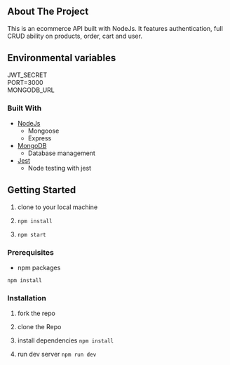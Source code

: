 ## About The Project
This is an ecommerce API  built with NodeJs. It features authentication, full CRUD ability on products, order, cart and user.


## Environmental variables
JWT_SECRET<br />
PORT=3000<br />
MONGODB_URL<br />


### Built With
* [NodeJs](http://nodejs.org)
  * Mongoose
  * Express
* [MongoDB](https://mongodb.com)
  * Database management
* [Jest](https://jestjs.io)
  * Node testing with jest

<!-- GETTING STARTED -->
## Getting Started


1. clone to your local machine

2. ```npm install```

3. ```npm start```

### Prerequisites
* npm packages

```npm install```

### Installation

1. fork the repo

2. clone the Repo

3. install dependencies 
```npm install```

4. run dev server
```npm run dev```
